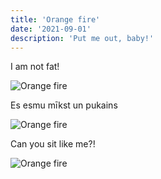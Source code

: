 ```yaml
---
title: 'Orange fire'
date: '2021-09-01'
description: 'Put me out, baby!'
---
```


I am not fat!

![Orange fire](https://komornyi.space/static/img/cat_blog/red/r0.jpg 'Orange fire')

Es esmu mīkst un pukains

![Orange fire](https://komornyi.space/static/img/cat_blog/red/r1.jpg 'Orange fire')

Can you sit like me?!

![Orange fire](https://komornyi.space/static/img/cat_blog/red/r2.jpg 'Orange fire')
